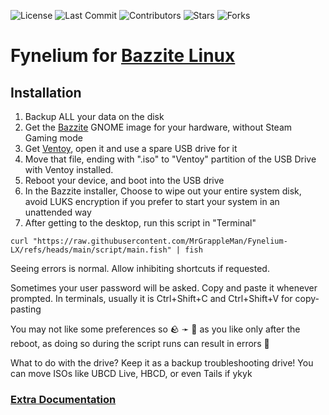 ![License](https://img.shields.io/github/license/MrGrappleMan/Fynelium-LX?style=for-the-badge)
![Last Commit](https://img.shields.io/github/last-commit/MrGrappleMan/Fynelium-LX?style=for-the-badge)
![Contributors](https://img.shields.io/github/contributors/MrGrappleMan/Fynelium-LX?style=for-the-badge)
![Stars](https://img.shields.io/github/stars/MrGrappleMan/Fynelium-LX?style=for-the-badge)
![Forks](https://img.shields.io/github/forks/MrGrappleMan/Fynelium-LX?style=for-the-badge)

# Fynelium for [Bazzite Linux](https://bazzite.gg/)

## Installation

1. Backup ALL your data on the disk
2. Get the [Bazzite](https://bazzite.gg/#image-picker) GNOME image for your hardware, without Steam Gaming mode
3. Get [Ventoy](https://github.com/ventoy/Ventoy/releases/latest), open it and use a spare USB drive for it
4. Move that file, ending with ".iso" to "Ventoy" partition of the USB Drive with Ventoy installed.
5. Reboot your device, and boot into the USB drive
6. In the Bazzite installer,
Choose to wipe out your entire system disk, avoid LUKS encryption if you prefer to start your system in an unattended way
8. After getting to the desktop, run this script in "Terminal"

```
curl "https://raw.githubusercontent.com/MrGrappleMan/Fynelium-LX/refs/heads/main/script/main.fish" | fish

```

Seeing errors is normal. Allow inhibiting shortcuts if requested.

Sometimes your user password will be asked. Copy and paste it whenever prompted.
In terminals, usually it is Ctrl+Shift+C and Ctrl+Shift+V for copy-pasting

You may not like some preferences so 🪨 ➛ 🗿 as you like only after the reboot,
as doing so during the script runs can result in errors 🤯

What to do with the drive? Keep it as a backup troubleshooting drive!
You can move ISOs like UBCD Live, HBCD, or even Tails if ykyk

### [Extra Documentation](notion.so/Bazzite-27642d161cf980a5a844e08f156d5950?source=copy_link)
